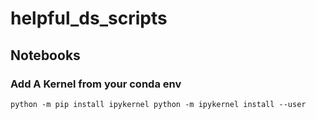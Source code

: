 # helpful_ds_scripts

## Notebooks
### Add A Kernel from your conda env
`
python -m pip install ipykernel
python -m ipykernel install --user
`
